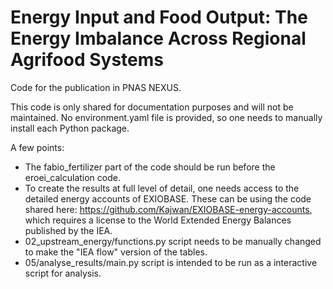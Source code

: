 # Energy Input and Food Output: The Energy Imbalance Across Regional Agrifood Systems
Code for the publication in PNAS NEXUS.

This code is only shared for documentation purposes and will not be maintained.
No environment.yaml file is provided, so one needs to manually install each Python package.

A few points:
* The fabio_fertilizer part of the code should be run before the eroei_calculation code.
* To create the results at full level of detail, one needs access to the detailed energy accounts of EXIOBASE. These can be using the code shared here: https://github.com/Kajwan/EXIOBASE-energy-accounts, which requires a license to the World Extended Energy Balances published by the IEA.
* 02_upstream_energy/functions.py script needs to be manually changed to make the "IEA flow" version of the tables.
* 05/analyse_results/main.py script is intended to be run as a interactive script for analysis. 